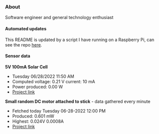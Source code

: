 ### About
Software engineer and general technology enthusiast

#### Automated updates
This README is updated by a script I have running on a Raspberry Pi, can see the repo [here](https://github.com/jdc-cunningham/raspi-git-repo-updater).

#### Sensor data
**5V 100mA Solar Cell**
- Tuesday 06/28/2022 11:50 AM
- Computed voltage: 0.21 V current: 10 mA
- Power produced: 0.00 W
- [Project link](https://github.com/jdc-cunningham/raspisolarplotter)

**Small random DC motor attached to stick** - data gathered every minute
- Fetched today Tuesday 06-28-2022 12:00 PM
- Produced: 0.601 mW
- Highest: 0.024V 0.0008A
- [Project link](https://github.com/jdc-cunningham/turbine-raspi)